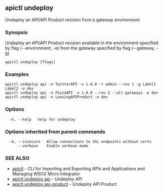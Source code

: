 ## apictl undeploy

Undeploy an API/API Product revision from a gateway environment

### Synopsis

Undeploy an API/API Product revision available in the environment specified by flag (--environment, -e) from the gateway specified by flag (--gateway, -g)

```
apictl undeploy [flags]
```

### Examples

```
apictl undeploy api -n TwitterAPI -v 1.0.0 -r admin --rev 1 -g Label1 Label2 -e dev
apictl undeploy api -n PizzaAPI -v 1.0.0 --rev 2 --all-gateways -e dev
apictl undeploy api -n LeasingAPIProduct -e dev
```

### Options

```
  -h, --help   help for undeploy
```

### Options inherited from parent commands

```
  -k, --insecure   Allow connections to SSL endpoints without certs
      --verbose    Enable verbose mode
```

### SEE ALSO

* [apictl](apictl.md)	 - CLI for Importing and Exporting APIs and Applications and Managing WSO2 Micro Integrator
* [apictl undeploy api](apictl_undeploy_api.md)	 - Undeploy API
* [apictl undeploy api-product](apictl_undeploy_api-product.md)	 - Undeploy API Product

